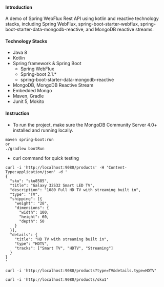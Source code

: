  
#### Introduction
A demo of Spring WebFlux Rest API using kotlin and reactive technology stacks, including Spring WebFlux, spring-boot-starter-webflux, spring-boot-starter-data-mongodb-reactive, and MongoDB reactive streams.
 
#### Technology Stacks
* Java 8
* Kotlin
* Spring framework & Spring Boot
  * Spring WebFlux
  * Spring-boot 2.1.*
  * spring-boot-starter-data-mongodb-reactive
* MongoDB, MongoDB Reactive Stream
* Embedded Mongo
* Maven, Gradle
* Junit 5, Mokito
#### Instruction
* To run the project, make sure the MongoDB Community Server 4.0+ installed and running locally.
```
maven spring-boot:run
or
./gradlew bootRun
```
* curl command for quick testing
```
curl -i 'http://localhost:9080/products' -H 'Content-Type:application/json' -d '
{
  "sku": "sku8585",
  "title": "Galaxy 32S32 Smart LED TV",
  "description": "1080 Full HD TV with streaming built in",
  "type": "TV",
  "shipping": [{
    "weight": "28",
    "dimensions": {
      "width": 100,
      "height": 60,
      "depth": 50
    }
  }],
  "details": {
    "title": "HD TV with streaming built in",
    "type": "HDTV",
    "tracks": ["Smart TV", "HDTV", "Streaming"]
  }
}
'

curl -i 'http://localhost:9080/products?type=TV&details.type=HDTV'

curl -i 'http://localhost:9080/products/sku1'
```
